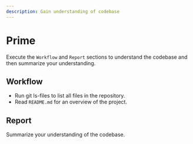 ```yaml
---
description: Gain understanding of codebase
---
```


# Prime

Execute the `Workflow` and `Report` sections to understand the codebase and then summarize your understanding.

## Workflow

- Run git ls-files to list all files in the repository.
- Read `README.md` for an overview of the project.

## Report

Summarize your understanding of the codebase.
